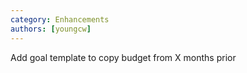```yaml
---
category: Enhancements
authors: [youngcw]
---
```


Add goal template to copy budget from X months prior
